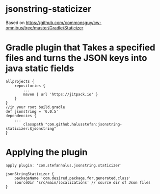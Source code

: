 # jsonstring-staticizer
Based on https://github.com/commonsguy/cw-omnibus/tree/master/Gradle/Staticizer

# Gradle plugin that Takes a specified files and turns the JSON keys into java static fields
	allprojects {
		repositories {
			...
			maven { url 'https://jitpack.io' }
		}
	}
	//in your root build.gradle
	def jsonstring = '0.0.5'
	dependencies {
		...
	        classpath "com.github.halusstefan:jsonstring-staticizer:$jsonstring"
	}

# Applying the plugin
```
apply plugin: 'com.stefanhalus.jsonstring.staticizer'

jsonStringStaticizer {
    packageName 'com.desired.package.for.generated.class'
    sourceDir 'src/main/localizations' // source dir of Json files 
}
```
